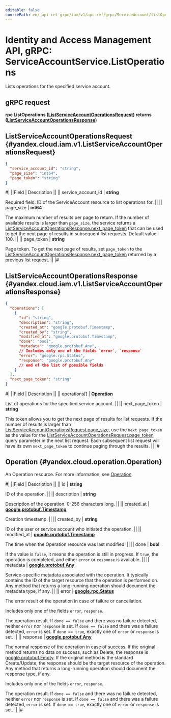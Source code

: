 ```yaml
---
editable: false
sourcePath: en/_api-ref-grpc/iam/v1/api-ref/grpc/ServiceAccount/listOperations.md
---
```


# Identity and Access Management API, gRPC: ServiceAccountService.ListOperations

Lists operations for the specified service account.

## gRPC request

**rpc ListOperations ([ListServiceAccountOperationsRequest](#yandex.cloud.iam.v1.ListServiceAccountOperationsRequest)) returns ([ListServiceAccountOperationsResponse](#yandex.cloud.iam.v1.ListServiceAccountOperationsResponse))**

## ListServiceAccountOperationsRequest {#yandex.cloud.iam.v1.ListServiceAccountOperationsRequest}

```json
{
  "service_account_id": "string",
  "page_size": "int64",
  "page_token": "string"
}
```

#|
||Field | Description ||
|| service_account_id | **string**

Required field. ID of the ServiceAccount resource to list operations for. ||
|| page_size | **int64**

The maximum number of results per page to return. If the number of available
results is larger than `page_size`, the service returns a [ListServiceAccountOperationsResponse.next_page_token](#yandex.cloud.iam.v1.ListServiceAccountOperationsResponse)
that can be used to get the next page of results in subsequent list requests.
Default value: 100. ||
|| page_token | **string**

Page token. To get the next page of results, set `page_token`
to the [ListServiceAccountOperationsResponse.next_page_token](#yandex.cloud.iam.v1.ListServiceAccountOperationsResponse)
returned by a previous list request. ||
|#

## ListServiceAccountOperationsResponse {#yandex.cloud.iam.v1.ListServiceAccountOperationsResponse}

```json
{
  "operations": [
    {
      "id": "string",
      "description": "string",
      "created_at": "google.protobuf.Timestamp",
      "created_by": "string",
      "modified_at": "google.protobuf.Timestamp",
      "done": "bool",
      "metadata": "google.protobuf.Any",
      // Includes only one of the fields `error`, `response`
      "error": "google.rpc.Status",
      "response": "google.protobuf.Any"
      // end of the list of possible fields
    }
  ],
  "next_page_token": "string"
}
```

#|
||Field | Description ||
|| operations[] | **[Operation](#yandex.cloud.operation.Operation)**

List of operations for the specified service account. ||
|| next_page_token | **string**

This token allows you to get the next page of results for list requests. If the number of results
is larger than [ListServiceAccountOperationsRequest.page_size](#yandex.cloud.iam.v1.ListServiceAccountOperationsRequest), use the `next_page_token` as the value
for the [ListServiceAccountOperationsRequest.page_token](#yandex.cloud.iam.v1.ListServiceAccountOperationsRequest) query parameter in the next list request.
Each subsequent list request will have its own `next_page_token` to continue paging through the results. ||
|#

## Operation {#yandex.cloud.operation.Operation}

An Operation resource. For more information, see [Operation](/docs/api-design-guide/concepts/operation).

#|
||Field | Description ||
|| id | **string**

ID of the operation. ||
|| description | **string**

Description of the operation. 0-256 characters long. ||
|| created_at | **[google.protobuf.Timestamp](https://developers.google.com/protocol-buffers/docs/reference/google.protobuf#timestamp)**

Creation timestamp. ||
|| created_by | **string**

ID of the user or service account who initiated the operation. ||
|| modified_at | **[google.protobuf.Timestamp](https://developers.google.com/protocol-buffers/docs/reference/google.protobuf#timestamp)**

The time when the Operation resource was last modified. ||
|| done | **bool**

If the value is `false`, it means the operation is still in progress.
If `true`, the operation is completed, and either `error` or `response` is available. ||
|| metadata | **[google.protobuf.Any](https://developers.google.com/protocol-buffers/docs/proto3#any)**

Service-specific metadata associated with the operation.
It typically contains the ID of the target resource that the operation is performed on.
Any method that returns a long-running operation should document the metadata type, if any. ||
|| error | **[google.rpc.Status](https://cloud.google.com/tasks/docs/reference/rpc/google.rpc#status)**

The error result of the operation in case of failure or cancellation.

Includes only one of the fields `error`, `response`.

The operation result.
If `done == false` and there was no failure detected, neither `error` nor `response` is set.
If `done == false` and there was a failure detected, `error` is set.
If `done == true`, exactly one of `error` or `response` is set. ||
|| response | **[google.protobuf.Any](https://developers.google.com/protocol-buffers/docs/proto3#any)**

The normal response of the operation in case of success.
If the original method returns no data on success, such as Delete,
the response is [google.protobuf.Empty](https://developers.google.com/protocol-buffers/docs/reference/google.protobuf#google.protobuf.Empty).
If the original method is the standard Create/Update,
the response should be the target resource of the operation.
Any method that returns a long-running operation should document the response type, if any.

Includes only one of the fields `error`, `response`.

The operation result.
If `done == false` and there was no failure detected, neither `error` nor `response` is set.
If `done == false` and there was a failure detected, `error` is set.
If `done == true`, exactly one of `error` or `response` is set. ||
|#